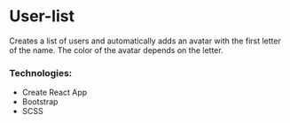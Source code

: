 # User-list

Creates a list of users and automatically adds an avatar with the first letter of the name. The color of the avatar depends on the letter.

### Technologies:

- Create React App
- Bootstrap
- SCSS
